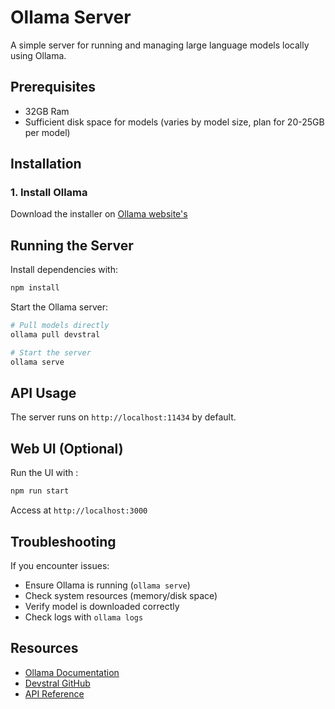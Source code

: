 # Ollama Server

A simple server for running and managing large language models locally using Ollama.

## Prerequisites

- 32GB Ram
- Sufficient disk space for models (varies by model size, plan for 20-25GB per model)

## Installation

### 1. Install Ollama

Download the installer on [Ollama website's](https://ollama.com/download)

## Running the Server

Install dependencies with:  
```bash
npm install
```
Start the Ollama server:

```bash
# Pull models directly
ollama pull devstral

# Start the server
ollama serve
```

## API Usage

The server runs on `http://localhost:11434` by default.

## Web UI (Optional)

Run the UI with :
```bash
npm run start
```

Access at `http://localhost:3000`

## Troubleshooting

If you encounter issues:
- Ensure Ollama is running (`ollama serve`)
- Check system resources (memory/disk space)
- Verify model is downloaded correctly
- Check logs with `ollama logs`

## Resources

- [Ollama Documentation](https://github.com/ollama/ollama/tree/main/docs)
- [Devstral GitHub](https://github.com/devstral/devstral)
- [API Reference](https://github.com/ollama/ollama/blob/main/docs/api.md)
